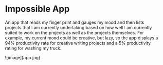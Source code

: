 # Impossible App

An app that reads my finger print and gauges my mood and then lists projects that I am currently undertaking based on how well I am currently suited to work on the projects as well as the projects themselves.  For example, my current mood could be creative, but lazy, so the app displays a 94% productivity rate for creative writing projects and a 5% productivity rating for washing my truck.

![image]{app.jpg}
